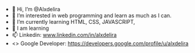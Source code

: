- 👋 Hi, I’m @Alxdelira
- 👀 I’m interested in web programming and learn as much as I can.
- 🌱 I’m currently learning HTML, CSS, JAVASCRIPT,
- 💞️ I am learning
- 📫 Linkedin: www.linkedin.com/in/alxdelira
- <> Google Developer: https://developers.google.com/profile/u/alxdelira



